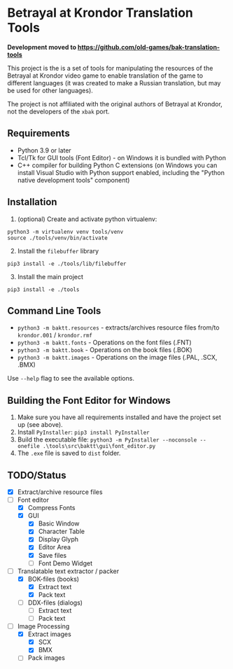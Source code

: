 # Betrayal at Krondor Translation Tools

**Development moved to https://github.com/old-games/bak-translation-tools**

This project is the is a set of tools for manipulating the resources
of the Betrayal at Krondor video game to enable translation of the game to
different languages (it was created to make a Russian translation, but may
be used for other languages).

The project is not affiliated with the original authors of Betrayal at Krondor, not
the developers of the `xbak` port.

## Requirements

 * Python 3.9 or later
 * Tcl/Tk for GUI tools (Font Editor) - on Windows it is bundled with Python
 * C++ compiler for building Python C extensions (on Windows you can install
   Visual Studio with Python support enabled, including the "Python native
   development tools" component)


## Installation

1. (optional) Create and activate python virtualenv:

```
python3 -m virtualenv venv tools/venv
source ./tools/venv/bin/activate
```

2. Install the `filebuffer` library

```
pip3 install -e ./tools/lib/filebuffer
```

3. Install the main project

```
pip3 install -e ./tools
```

## Command Line Tools

 - `python3 -m baktt.resources` - extracts/archives resource files from/to `krondor.001` / `krondor.rmf`
 - `python3 -m baktt.fonts` - Operations on the font files (.FNT)
 - `python3 -m baktt.book` - Operations on the book files (.BOK)
 - `python3 -m baktt.images` - Operations on the image files (.PAL, .SCX, .BMX)

Use `--help` flag to see the available options.

## Building the Font Editor for Windows

1. Make sure you have all requirements installed and have the project set up (see above).
2. Install `PyInstaller`: `pip3 install PyInstaller`
3. Build the executable file: `python3 -m PyInstaller --noconsole --onefile .\tools\src\baktt\gui\font_editor.py`
4. The `.exe` file is saved to `dist` folder.

## TODO/Status

 - [x] Extract/archive resource files
 - [ ] Font editor
   - [x] Compress Fonts
   - [x] GUI
     - [x] Basic Window
     - [x] Character Table
     - [x] Display Glyph
     - [x] Editor Area
     - [x] Save files
     - [ ] Font Demo Widget
 - [ ] Translatable text extractor / packer
   - [x] BOK-files (books)
     - [x] Extract text
     - [x] Pack text
   - [ ] DDX-files (dialogs)
     - [ ] Extract text
     - [ ] Pack text
 - [ ] Image Processing
   - [x] Extract images
     - [x] SCX
     - [x] BMX
   - [ ] Pack images

